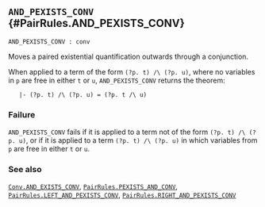 ## `AND_PEXISTS_CONV` {#PairRules.AND_PEXISTS_CONV}


```
AND_PEXISTS_CONV : conv
```



Moves a paired existential quantification outwards through a conjunction.


When applied to a term of the form `(?p. t) /\ (?p. u)`, where no
variables in `p` are free in either `t` or `u`, `AND_PEXISTS_CONV` returns
the theorem:
    
       |- (?p. t) /\ (?p. u) = (?p. t /\ u)
    



### Failure

`AND_PEXISTS_CONV` fails if it is applied to a term not of the form
`(?p. t) /\ (?p. u)`, or if it is applied to a term `(?p. t) /\ (?p. u)`
in which variables from `p` are free in either `t` or `u`.

### See also

[`Conv.AND_EXISTS_CONV`](#Conv.AND_EXISTS_CONV), [`PairRules.PEXISTS_AND_CONV`](#PairRules.PEXISTS_AND_CONV), [`PairRules.LEFT_AND_PEXISTS_CONV`](#PairRules.LEFT_AND_PEXISTS_CONV), [`PairRules.RIGHT_AND_PEXISTS_CONV`](#PairRules.RIGHT_AND_PEXISTS_CONV)


